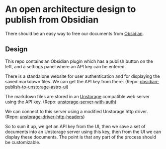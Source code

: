 # An open architecture design to publish from Obsidian

There should be an easy way to free our documents from [Obsidian](https://obsidian.md).

## Design

This repo contains an Obsidian plugin which has a publish button on the left, and a settings panel where an API key can be entered.  

There is a standalone website for user authentication and for displaying the saved markdown files. We can get the API key from there. (Repo: [obsidian-publish-to-unstorage-astro-ui](https://github.com/tamasmajer/obsidian-publish-to-unstorage-astro-ui))

The markdown files are stored in an [Unstorage](https://github.com/unjs/unstorage) compatible web server using the API key. (Repo: [unstorage-server-with-auth](https://github.com/tamasmajer/unstorage-server-with-auth)) 

We can connect to this server using a modified Unstorage http driver. (Repo: [unstorage-driver-http-headers](https://github.com/tamasmajer/unstorage-driver-http-headers))


So to sum it up, we get an API key from the UI, then we save a set of documents into an Unstorage server using this key, then from the UI we can display these documents. The point is that any part of the process should be customizable.


